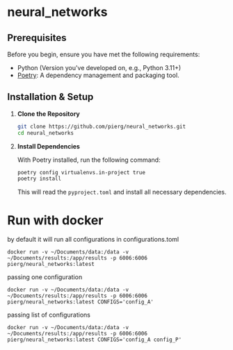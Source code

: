 # neural_networks



## Prerequisites

Before you begin, ensure you have met the following requirements:

- Python (Version you've developed on, e.g., Python 3.11+)
- [Poetry](https://python-poetry.org/docs/): A dependency management and packaging tool.



## Installation & Setup

1. **Clone the Repository**

   ```bash
   git clone https://github.com/pierg/neural_networks.git
   cd neural_networks
   ```

2. **Install Dependencies**

   With Poetry installed, run the following command:

   ```bash
   poetry config virtualenvs.in-project true
   poetry install
   ```

   This will read the `pyproject.toml` and install all necessary dependencies.



# Run with docker

by default it will run all configurations in configurations.toml

```
docker run -v ~/Documents/data:/data -v ~/Documents/results:/app/results -p 6006:6006 pierg/neural_networks:latest
```

passing one configuration
```
docker run -v ~/Documents/data:/data -v ~/Documents/results:/app/results -p 6006:6006 pierg/neural_networks:latest CONFIGS='config_A'
```

passing list of configurations
```
docker run -v ~/Documents/data:/data -v ~/Documents/results:/app/results -p 6006:6006 pierg/neural_networks:latest CONFIGS='config_A config_P'
```